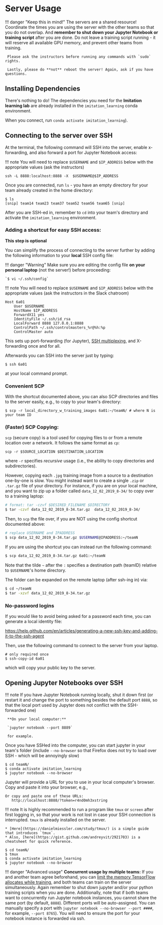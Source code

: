 # Server Usage

!!! danger "Keep this in mind!"
     The servers are a shared resource! Coordinate the times you are using the server with the other teams so that you do not overlap. And **remember to shut down your Jupyter Notebook or training script** after you are done. Do not leave a training script running - it will reserve all available GPU memory, and prevent other teams from training.

     Please ask the instructors before running any commands with `sudo` rights.

     Lastly, please do **not** reboot the server! Again, ask if you have questions.

## Installing Dependencies

There's nothing to do! The dependencies you need for the **Imitation learning lab** are already installed in the `imitation_learning` conda environment. 

When you connect, run `conda activate imitation_learning`).

## Connecting to the server over SSH

At the terminal, the following command will SSH into the server, enable x-forwarding, and also forward a port for Jupyter Notebook access:

!!! note
    You will need to replace `$USERNAME` and `$IP_ADDRESS` below with the appropriate values (ask the instructors)

```shell
ssh -L 8888:localhost:8888 -X  $USERNAME@$IP_ADDRESS
```

Once you are connected, run `ls` - you have an empty directory for your team already created in the home directory:

```shell
$ ls
[snip] team14 team23 team37 team52 team56 team65 [snip] 
```

After you are SSH-ed in, remember to `cd` into your team's directory and activate the `imitation_learning` environment.

### Adding a shortcut for easy SSH access:

**This step is optional**

You can simplify the process of connecting to the server further by adding the following information to your **local** SSH config file:

!!! danger "Warning"
    Make sure you are editing the config file __on your personal laptop__ (not the server!) before proceeding:

    `$ vi ~/.ssh/config`

!!! note
    You will need to replace `$USERNAME` and `$IP_ADDRESS` below with the appropriate values (ask the instructors in the Slack chatroom)

```
Host 6a01
    User $USERNAME
    HostName $IP_ADDRESS
    ForwardX11 yes
    IdentityFile ~/.ssh/id_rsa
    LocalForward 8888 127.0.0.1:8888
    ControlPath ~/.ssh/controlmasters_%r@%h:%p
    ControlMaster auto
```

This sets up port-forwarding (for Jupyter), [SSH multiplexing](https://en.wikibooks.org/wiki/OpenSSH/Cookbook/Multiplexing#Setting_Up_Multiplexing), and X-forwarding once and for all.

Afterwards you can SSH into the server just by typing:

```shell
$ ssh 6a01
```

at your local command prompt.

### Convenient SCP

With the shortcut documented above, you can also SCP directories and files to the server easily, e.g., to copy to your team's directory:

```shell
$ scp -r local_directory_w_training_images 6a01:~/teamN/ # where N is your team ID
```

### (Faster) SCP Copying:

`scp` (secure copy) is a tool used for copying files to or from a remote location over a network. It follows the same format as `cp`:

`scp -r $SOURCE_LOCATION $DESTINATION_LOCATION`

where `-r` specifies *recursive* usage (i.e., the ability to copy directories and subdirectories).

However, copying each `.jpg` training image from a source to a destination one-by-one is slow. You might instead want to create a single `.zip` or `.tar.gz` file of your directory. For instance, if you are on your local machine, and you want to zip up a folder called `data_12_02_2019_8-34/` to copy over to a training laptop:

```bash
# format: tar -czvf $DESIRED_FILENAME $DIRECTORY
$ tar -czvf data_12_02_2019_8-34.tar.gz  data_12_02_2019_8-34/
```

Then, to `scp` the file over, if you are NOT using the config shortcut documented above: 

```bash
# replace USERNAME and IPADDRESS
$ scp data_12_02_2019_8-34.tar.gz $USERNAME@IPADDRESS:~/teamN
```
If you are using the shortcut you can instead run the following command:

```bash
$ scp data_12_02_2019_8-34.tar.gz 6a01:~/teamN
```

Note that the tilde `~` after the `:` specifies a destination path (teamID) relative to `$USERNAME`'s home directory.

The folder can be expanded on the remote laptop (after ssh-ing in) via:

```bash
$ cd ~/teamN
$ tar -xzvf data_12_02_2019_8-34.tar.gz 
```

### No-password logins

If you would like to avoid being asked for a password each time, you can generate a local identity file:

<https://help.github.com/en/articles/generating-a-new-ssh-key-and-adding-it-to-the-ssh-agent>

Then, use the following command to connect to the server from your laptop.

```shell
# only required once
$ ssh-copy-id 6a01
```

which will copy your public key to the server.

## Opening Jupyter Notebooks over SSH

!!! note
     If you have Jupyter Notebook running locally, shut it down first (or restart it and change the port to something besides the default port `8888`, so that the local port used by Jupyter does not conflict with the SSH-forwarded one)

     **On your local computer:**

     `jupyter notebook --port 8889`
    
     for example.

Once you have SSHed into the computer, you can start jupyter in your team's folder (include `--no-browser` so that Firefox does not try to load over SSH - which will be annoyingly slow)

```shell
$ cd teamN/
$ conda activate imitation_learning
$ jupyter notebook --no-browser
```

Jupyter will provide a URL for you to use in your local computer's browser. Copy and paste it into your browser, e.g.,

```
Or copy and paste one of these URLs:
   http://localhost:8888/?token=r4nd0mh3xstring
```

!!! note
    It is highly recommended to run a program like `tmux` or `screen` after first logging in, so that your work is not lost in case your SSH connection is interrupted. `tmux` is already installed on the server. 

    * [Here](https://danielmiessler.com/study/tmux/) is a simple guide that introduces `tmux`. 
    * Also, [here](https://gist.github.com/andreyvit/2921703) is a cheatsheet for quick reference.

```shell
$ cd teamN/
$ tmux
$ conda activate imitation_learning
$ jupyter notebook --no-browser
```

!!! danger "Advanced usage"
     **Concurrent usage by multiple teams:** If you and another team agree beforehand, you can [limit the memory TensorFlow allocates while training](https://www.tensorflow.org/guide/using_gpu#allowing_gpu_memory_growth), and both teams can train on the server simultaneously. Again remember to shut down jupyter and/or your python training scripts when you are done. Additionally, note that if both teams want to concurrently run Jupyter notebook instances, you cannot share the same port (by default, `8888`). Different ports will be auto-assigned. You can manually specify a port with `jupyter notebook --no-browser --port ####`, for example, `--port 8765`). You will need to ensure the port for your notebook instance is forwarded via ssh.

